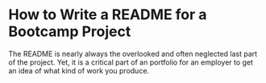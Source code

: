 # How to Write a README for a Bootcamp Project
The README is nearly always the overlooked and often neglected last part of the project. Yet, it is a critical part of an portfolio for an employer to get an idea of what kind of work you produce.
